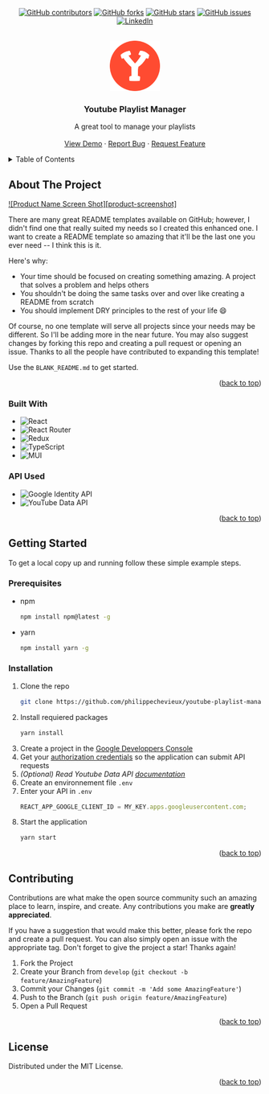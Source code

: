 <!-- Improved compatibility of back to top link: See: https://github.com/othneildrew/Best-README-Template/pull/73 -->
<a name="readme-top"></a>


<!-- 
*** PROJECT SHIELDS
*** Template for Github Stats : https://github.com/Naereen/badges
-->
<div align="center">

[![GitHub contributors](https://img.shields.io/github/contributors/philippechevieux/youtube-playlist-manager?style=for-the-badge)](https://github.com/philippechevieux/youtube-playlist-manager/)
[![GitHub forks](https://img.shields.io/github/forks/philippechevieux/youtube-playlist-manager?style=for-the-badge)](https://github.com/philippechevieux/youtube-playlist-manager/)
[![GitHub stars](https://img.shields.io/github/stars/philippechevieux/youtube-playlist-manager?style=for-the-badge)](https://github.com/philippechevieux/youtube-playlist-manager/)
[![GitHub issues](https://img.shields.io/github/issues/philippechevieux/youtube-playlist-manager?style=for-the-badge)](https://github.com/philippechevieux/youtube-playlist-manager/)
[![LinkedIn](https://img.shields.io/badge/linkedin-%230077B5.svg?style=for-the-badge&logo=linkedin&logoColor=white)](https://www.linkedin.com/in/philippe-chevieux-287829141/)
   
</div>


<!-- PROJECT LOGO -->
<br />
<div align="center">
   <img src="https://github.com/philippechevieux/youtube-playlist-manager/blob/master/public/logo192.png" alt="Logo" width="100" height="100">

  <h3 align="center">Youtube Playlist Manager</h3>

  <p align="center">
    A great tool to manage your playlists
    <br />
    <br />
    <a href="https://youtubeplaylistmanager.philintel.com/">View Demo</a>
    ·
    <a href="https://github.com/philippechevieux/youtube-playlist-manager/issues">Report Bug</a>
    ·
    <a href="https://github.com/philippechevieux/youtube-playlist-manager/issues">Request Feature</a>
  </p>
</div>


<!-- TABLE OF CONTENTS -->
<details>
  <summary>Table of Contents</summary>
  <ol>
    <li>
      <a href="#about-the-project">About The Project</a>
      <ul>
        <li><a href="#built-with">Built With</a></li>
      </ul>
    </li>
    <li>
      <a href="#getting-started">Getting Started</a>
      <ul>
        <li><a href="#prerequisites">Prerequisites</a></li>
        <li><a href="#installation">Installation</a></li>
      </ul>
    </li>
    <li><a href="#contributing">Contributing</a></li>
    <li><a href="#license">License</a></li>
  </ol>
</details>



<!-- ABOUT THE PROJECT -->
## About The Project

[![Product Name Screen Shot][product-screenshot]](https://example.com)

There are many great README templates available on GitHub; however, I didn't find one that really suited my needs so I created this enhanced one. I want to create a README template so amazing that it'll be the last one you ever need -- I think this is it.

Here's why:
* Your time should be focused on creating something amazing. A project that solves a problem and helps others
* You shouldn't be doing the same tasks over and over like creating a README from scratch
* You should implement DRY principles to the rest of your life :smile:

Of course, no one template will serve all projects since your needs may be different. So I'll be adding more in the near future. You may also suggest changes by forking this repo and creating a pull request or opening an issue. Thanks to all the people have contributed to expanding this template!

Use the `BLANK_README.md` to get started.

<p align="right">(<a href="#readme-top">back to top</a>)</p>

<!-- 
*** Template for badges : https://github.com/Ileriayo/markdown-badges
-->

### Built With

* ![React](https://img.shields.io/badge/react-%2320232a.svg?style=for-the-badge&logo=react&logoColor=%2361DAFB)
* ![React Router](https://img.shields.io/badge/React_Router-CA4245?style=for-the-badge&logo=react-router&logoColor=white)
* ![Redux](https://img.shields.io/badge/redux-%23593d88.svg?style=for-the-badge&logo=redux&logoColor=white)
* ![TypeScript](https://img.shields.io/badge/typescript-%23007ACC.svg?style=for-the-badge&logo=typescript&logoColor=white)
* ![MUI](https://img.shields.io/badge/MUI-%230081CB.svg?style=for-the-badge&logo=mui&logoColor=white)

### API Used

* ![Google Identity API](https://img.shields.io/badge/google-4285F4?style=for-the-badge&logo=google&logoColor=white)
* ![YouTube Data API](https://img.shields.io/badge/YouTube-%23FF0000.svg?style=for-the-badge&logo=YouTube&logoColor=white)


<p align="right">(<a href="#readme-top">back to top</a>)</p>


<!-- GETTING STARTED -->
## Getting Started
To get a local copy up and running follow these simple example steps.

### Prerequisites

* npm
  ```sh
  npm install npm@latest -g
  ```

* yarn
  ```sh
  npm install yarn -g
  ```

### Installation

1. Clone the repo
   ```sh
   git clone https://github.com/philippechevieux/youtube-playlist-manager.git
   ```
2. Install requiered packages
   ```sh
   yarn install
   ```
3. Create a project in the [Google Developpers Console](https://developers.google.com/youtube/v3/getting-started#:~:text=Google%20Developers%20Console)
4. Get your [authorization credentials](https://developers.google.com/youtube/registering_an_application) so the application can submit API requests
5. _(Optional) Read Youtube Data API [documentation](https://developers.google.com/youtube/v3/getting-started)_
6. Create an environnement file `.env`
7. Enter your API in `.env`
   ```js
   REACT_APP_GOOGLE_CLIENT_ID = MY_KEY.apps.googleusercontent.com;
   ```
8. Start the application
   ```sh
   yarn start
   ```

<p align="right">(<a href="#readme-top">back to top</a>)</p>


<!-- CONTRIBUTING -->
## Contributing

Contributions are what make the open source community such an amazing place to learn, inspire, and create. Any contributions you make are **greatly appreciated**.

If you have a suggestion that would make this better, please fork the repo and create a pull request. You can also simply open an issue with the appropriate tag.
Don't forget to give the project a star! Thanks again!

1. Fork the Project
2. Create your Branch from `develop` (`git checkout -b feature/AmazingFeature`)
3. Commit your Changes (`git commit -m 'Add some AmazingFeature'`)
4. Push to the Branch (`git push origin feature/AmazingFeature`)
5. Open a Pull Request


<p align="right">(<a href="#readme-top">back to top</a>)</p>


<!-- LICENSE -->
## License

Distributed under the MIT License.

<p align="right">(<a href="#readme-top">back to top</a>)</p>
